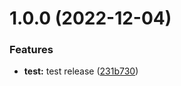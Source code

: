 # 1.0.0 (2022-12-04)


### Features

* **test:** test release ([231b730](https://github.com/tryniszewski/test-publish/commit/231b7309f606e29ebc7937e500ea69320bce6503))
